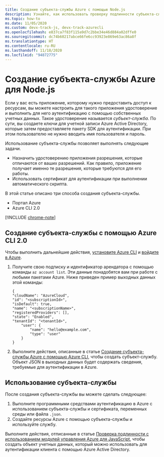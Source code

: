 ```yaml
---
title: Создание субъекта-службы Azure с помощью Node.js
description: Узнайте, как использовать проверку подлинности субъекта-службы в Azure с помощью Node.js и JavaScript.
ms.topic: how-to
ms.date: 11/05/2020
ms.custom: devx-track-js, devx-track-azurecli
ms.openlocfilehash: e837ca7f83f115a9d7c2bbe34e46d884a02dffe0
ms.sourcegitcommit: dc74b60217abce66fe6cc93923e869e63ac86a8f
ms.translationtype: HT
ms.contentlocale: ru-RU
ms.lasthandoff: 11/18/2020
ms.locfileid: "94872775"
---
```

# <a name="create-an-azure-service-principal-for-nodejs"></a>Создание субъекта-службы Azure для Node.js

Если у вас есть приложение, которому нужно предоставить доступ к ресурсам, вы можете настроить для такого приложения удостоверение и выполнить для него аутентификацию с помощью собственных учетных данных. Такое удостоверение называется *субъект-служба*. По сути, вы создаете ключи для учетной записи Azure Active Directory, которые затем предоставляете пакету SDK для аутентификации. При этом пользователю не нужно вводить имя пользователя и пароль.

Использование субъекта-службы позволяет выполнять следующие задачи.
- Назначить удостоверению приложения разрешения, которые отличаются от ваших разрешений. Как правило, приложение получает именно те разрешения, которые требуются для его работы.
- Использовать сертификат для аутентификации при выполнении автоматического скрипта.

В этой статье описано три способа создания субъекта-службы.

- Портал Azure
- Azure CLI 2.0

[!INCLUDE [chrome-note](../includes/chrome-note.md)]

## <a name="create-a-service-principal-using-the-azure-cli-20"></a>Создание субъекта-службы с помощью Azure CLI 2.0

Чтобы выполнить дальнейшие действия, [установите Azure CLI](/cli/azure/install-azure-cli) и [войдите в Azure](/cli/azure/authenticate-azure-cli). 

1. Получите свою подписку и идентификатор арендатора с помощью команды `az account list`. Эти данные понадобятся вам при работе с любыми пакетами Azure. Ниже приведен пример выходных данных этой команды:

    ```shell
    {
    "cloudName": "AzureCloud",
    "id": "<subscriptionId>",
    "isDefault": true,
    "name": "<subscriptionName>",
    "registeredProviders": [],
    "state": "Enabled",
    "tenantId": "<tenantId>",
        "user": {
            "name": "hello@example.com",
            "type": "user"
        }
    }
    ```

1. Выполните действия, описанные в статье [Создание субъекта-службы Azure с помощью Azure CLI](/cli/azure/create-an-azure-service-principal-azure-cli), чтобы создать субъект-службу. Объект JSON в выходных данных будет содержать сведения, требуемые для аутентификации в Azure.

## <a name="using-the-service-principal"></a>Использование субъекта-службы

После создания субъекта-службы вы можете сделать следующее:

1. Выполните программными средствами аутентификацию в Azure с использованием субъекта-службы и сертификата, переменных среды или файла `.json`. 
1. Создайте ресурсы Azure с помощью субъекта-службы и используйте службу.

Выполните действия, отписанные в статье [Проверка подлинности с использованием модулей управления Azure для JavaScript](./node-sdk-azure-authenticate.md), чтобы создать объект учетных данных, который можно использовать для аутентификации клиента с помощью Azure Active Directory.
